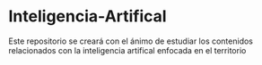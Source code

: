 # Inteligencia-Artifical
Este repositorio se creará con el ánimo de estudiar los contenidos relacionados con la inteligencia artifical enfocada en el territorio

